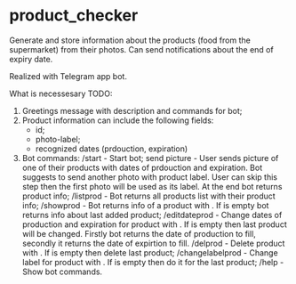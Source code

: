 # product_checker
Generate and store information about the products (food from the supermarket) from their photos. 
Can send notifications about the end of expiry date.

Realized with Telegram app bot.

What is necessesary TODO:

1. Greetings message with description and commands for bot;
2. Product information can include the following fields:
    - id;
    - photo-label;
    - recognized dates (prdouction, expiration)
3. Bot commands:
/start - Start bot;
send picture - User sends picture of one of their products with dates of prdouction and expiration. Bot suggests to send another photo with product label. User can skip this step then the first photo will be used as its label. At the end bot returns product info;
/listprod - Bot returns all products list with their product info;
/showprod <id> - Bot returns info of a product with <id>. If <id> is empty bot returns info about last added product;
/editdateprod <id> - Change dates of production and expiration for product with <id>. If <id> is empty then last product will be changed. Firstly bot returns the date of production to fill, secondly it returns the date of expirtion to fill.
/delprod <id> - Delete product with <id>. If <id> is empty then delete last product;
/changelabelprod <id> - Change label for product with <id>. If <id> is empty then do it for the last product;
/help - Show bot commands.
